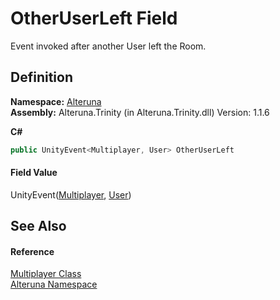 # OtherUserLeft Field


Event invoked after another User left the Room.



## Definition
**Namespace:** <a href="N_Alteruna">Alteruna</a>  
**Assembly:** Alteruna.Trinity (in Alteruna.Trinity.dll) Version: 1.1.6

**C#**
``` C#
public UnityEvent<Multiplayer, User> OtherUserLeft
```



#### Field Value
UnityEvent(<a href="T_Alteruna_Multiplayer">Multiplayer</a>, <a href="T_Alteruna_User">User</a>)

## See Also


#### Reference
<a href="T_Alteruna_Multiplayer">Multiplayer Class</a>  
<a href="N_Alteruna">Alteruna Namespace</a>  
